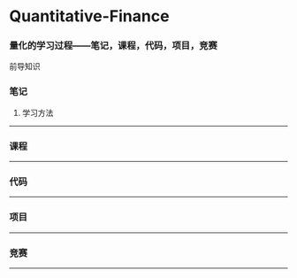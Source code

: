 # Quantitative-Finance
### 量化的学习过程——笔记，课程，代码，项目，竞赛
前导知识
### 笔记
1. 学习方法
---
### 课程
---
### 代码
---
### 项目
---
### 竞赛
---
